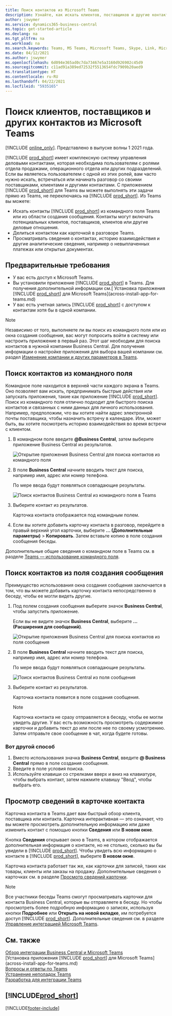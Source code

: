 ```yaml
---
title: Поиск контактов из Microsoft Teams
description: Узнайте, как искать клиентов, поставщиков и другие контакты Business Central из Microsoft Teams.
author: jswymer
ms.service: dynamics365-business-central
ms.topic: get-started-article
ms.devlang: na
ms.tgt_pltfrm: na
ms.workload: na
ms.search.keywords: Teams, MS Teams, Microsoft Teams, Skype, Link, Microsoft 365, contacts, search, messaging extensions
ms.date: 04/12/2021
ms.author: jswymer
ms.openlocfilehash: 6d094e365ad0c7da73467e5a3160d926902c45d9
ms.sourcegitcommit: c11ad91a389ed72532f5513654fdc7909b20aed9
ms.translationtype: HT
ms.contentlocale: ru-RU
ms.lasthandoff: 04/22/2021
ms.locfileid: "5935165"
---
```

# <a name="searching-for-customers-vendors-and-other-contacts-from-microsoft-teams"></a>Поиск клиентов, поставщиков и других контактов из Microsoft Teams

[!INCLUDE [online_only](includes/online_only.md)]. Представлено в выпуске волны 1 2021 года.

[!INCLUDE [prod_short](includes/prod_short.md)] имеет комплексную систему управления деловыми контактами, которая необходима пользователям с ролями отдела продажами, операционного отдела или других подразделений. Если вы являетесь пользователем с одной из этих ролей, вам часто нужно искать, встречаться или начинать разговор со своими поставщиками, клиентами и другими контактами. С приложением [!INCLUDE [prod_short](includes/prod_short.md)] для Teams вы можете выполнять эти задачи прямо из Teams, не переключаясь на [!INCLUDE [prod_short](includes/prod_short.md)]. Из Teams вы можете:

- Искать контакты [!INCLUDE [prod_short](includes/prod_short.md)] из командного поля Teams или из области создания сообщения. Контакты могут включать потенциальных клиентов, поставщиков, клиентов или другие деловые отношения.
- Делиться контактом как карточкой в разговоре Teams.
- Просматривать сведения о контактах, историю взаимодействия и другие аналитические сведения, например о невыплаченных платежах или открытых документах.

## <a name="prerequisites"></a>Предварительные требования

- У вас есть доступ к Microsoft Teams.
- Вы установили приложение [!INCLUDE [prod_short](includes/prod_short.md)] в Teams. Для получения дополнительной информации см.[ Установка приложения [!INCLUDE [prod_short](includes/prod_short.md)] для Microsoft Teams](across-install-app-for-teams.md)
- У вас есть учетная запись [!INCLUDE [prod_short](includes/prod_short.md)] с доступом к контактам хотя бы в одной компании.

> [!NOTE]
> Независимо от того, выполняете ли вы поиск из командного поля или из окна создания сообщения, вас могут попросить войти в систему или настроить приложение в первый раз. Этот шаг необходим для поиска контактов в нужной компании Business Central. Для получения информации о настройке приложения для выбора вашей компании см. раздел [Изменение компании и других параметров в Teams](across-teams-settings.md).

## <a name="look-up-contacts-from-the-command-box"></a>Поиск контактов из командного поля

Командное поле находится в верхней части каждого экрана в Teams. Оно позволяет вам искать, предпринимать быстрые действия или запускать приложения, такие как приложение [!INCLUDE [prod_short](includes/prod_short.md)]. Поиск из командного поля отлично подходит для быстрого поиска контактов и связанных с ними данных для личного использования. Например, предположим, что вы хотите найти адрес электронной почты поставщика, чтобы назначить встречу в календаре. Или, может быть, вы хотите посмотреть историю взаимодействия во время встречи с клиентом.

1. В командном поле введите **@Business Central**, затем выберите приложение Business Central из результатов.

    ![Открытие приложения Business Central для поиска контактов из командного поля](media/teams-contacts-command-1.png)

2. В поле **Business Central** начните вводить текст для поиска, например имя, адрес или номер телефона.

    По мере ввода будут появляться совпадающие результаты.

    ![Поиск контактов Business Central из командного поля в Teams](media/teams-contacts-command-2.png)
3. Выберите контакт из результатов.

    Карточка контакта отображается под командным полем.

4. Если вы хотите добавить карточку контакта в разговор, перейдите в правый верхний угол карточки, выберите **... (Дополнительные параметры)** > **Копировать**. Затем вставьте копию в поле создания сообщения беседы.  

Дополнительные общие сведения о командном поле в Teams см. в разделе [Teams — использование командного поля](https://support.microsoft.com/en-us/office/use-the-command-box-13c4e429-7324-4886-b377-5dbed539193b).

## <a name="look-up-contacts-from-the-message-compose-box"></a>Поиск контактов из поля создания сообщения

Преимущество использования окна создания сообщения заключается в том, что вы можете добавить карточку контакта непосредственно в беседу, чтобы ее могли видеть другие.

1. Под полем создания сообщения выберите значок **Business Central**, чтобы запустить приложение.

    Если вы не видите значок **Business Central**, выберите **... (Расширения для сообщений)**.

    ![Открытие приложения Business Central для поиска контактов из поля сообщения](media/teams-contacts-message-box.png)

2. В поле **Business Central** начните вводить текст для поиска, например имя, адрес или номер телефона.

    По мере ввода будут появляться совпадающие результаты.

    ![Поиск контактов Business Central из поля сообщения](media/teams-contacts-5.png)
3. Выберите контакт из результатов.

    Карточка контакта появится в поле создания сообщения.

    > [!NOTE]
    > Карточка контакта не сразу отправляется в беседу, чтобы ее могли увидеть другие. У вас есть возможность просмотреть содержимое карточки и добавить текст до или после нее по своему усмотрению. Затем отправьте свое сообщение в чат, когда будете готовы.

### <a name="heres-another-way"></a>Вот другой способ

1. Вместо использования значка **Business Central**, введите **@ Business Central** прямо в поле создания сообщения.
2. Введите в поле условия поиска.
3. Используйте клавиши со стрелками вверх и вниз на клавиатуре, чтобы выбрать контакт, затем нажмите клавишу "Ввод", чтобы выбрать его.

## <a name="viewing-contact-card-details"></a>Просмотр сведений в карточке контакта

Карточка контакта в Teams дает вам быстрый обзор клиента, поставщика или контакта. Карточка интерактивная &mdash; это означает, что вы можете просмотреть дополнительную информацию или даже изменить контакт с помощью кнопки **Сведения** или **В новом окне**.

Кнопка **Сведения** открывает окно в Teams, в котором отображается дополнительная информация о контакте, но не столько, сколько вы бы увидели в [!INCLUDE [prod_short](includes/prod_short.md)]. Чтобы увидеть всю информацию о контакте в [!INCLUDE [prod_short](includes/prod_short.md)], выберите **В новом окне**.

Карточка контакта работает так же, как карточки для записей, таких как товары, клиенты или заказы на продажу. Дополнительные сведения о карточках см. в разделе [Просмотр сведений карточки](across-working-with-teams.md#view-card-details).

> [!NOTE]
> Все участники беседы Teams смогут просматривать карточки для контакта Business Central, которые вы отправляете в беседу. Но чтобы просмотреть более подробную информацию о записях, используя кнопки **Подробнее** или **Открыть на новой вкладке**, им потребуется доступ [!INCLUDE [prod_short](includes/prod_short.md)]. Дополнительные сведения см. в разделе [Управление интеграцией Microsoft Teams](admin-teams-integration.md#minimum-requirements-1).

## <a name="see-also"></a>См. также

[Обзор интеграции Business Central и Microsoft Teams](across-teams-overview.md)  
[Установка приложения [!INCLUDE [prod_short](includes/prod_short.md)] для Microsoft Teams](across-install-app-for-teams.md)  
[Вопросы и ответы по Teams](teams-faq.md)  
[Устранение неполадок Teams](admin-teams-troubleshooting.md)  
[Разработка для интеграции Teams](/dynamics365/business-central/dev-itpro/developer/devenv-develop-for-teams)  

## [!INCLUDE[prod_short](includes/free_trial_md.md)]  


[!INCLUDE[footer-include](includes/footer-banner.md)]